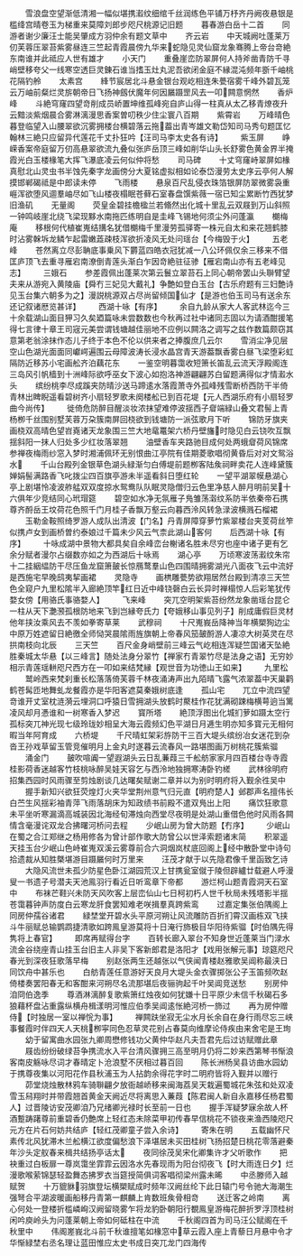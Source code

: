 <!-- { "loadSidebar": true } -->
　　雪浪盘空望渐低清湘一幅似堪携瀫纹细绾千丝润练色平铺万杼齐丹阙夜悬银是槛绛宫晴卷玉为梯重来莫障刘郎步咫尺桃源记旧题
　　暮春游白岳十二首
　　同游者谢少廉汪士能吴肇成方羽仲余有题文草中
　　齐云岩
　　中天城阙吐蓬莱万仞芙蓉压翠苔紫雾昼连三竺起青霞晨傍九华来蛇隐见灵仙窟龙象骞腾上帝台竒絶东南谁并此祗应人世有雄才
　　小天门
　　重叠崖峦防翠屏何人持斧凿青防千寻峭壁移夸父一线寒空透巨灵錬石谁当搘玉灶丸泥吾欲闭金庭不縁混沌频年斵千岫桃花隔钓舲
　　太素宫
　　綘节宸居北斗悬金银台观屹相连朱甍宿雾千峰外碧瓦笼云万岫前粲烂灵旂朝帝日飞扬神劔伏魔年何因屫蹑罡风去一叩闗意惘然
　　香炉峰
　　斗絶穹窿四望竒削成员峤置坤维孤峰宛自庐山得一柱真从太乙移青燎夜升云黯淡紫烟晨合雾淋漓漫思香案曽叨秩少住尘寰八百期
　　紫霄岩
　　万峰晴色暮登临望入山腰翠欲沉雾拥楼台横碧落云拖葢出青岑雄文勒岱知司马秀句题匡忆翰林三絶只应留异代莲花千丈扑狂吟【汪司马李太史各有诗】
　　紫玉屏
　　峥嵘香案帝庭留万仞高悬翠欲流九叠似张庐岳顶三峰如削华山头长舒雾色黄金界半掩霞光白玉楼椽笔大挥飞瀑底凌云何似仲将愁
　　司马碑
　　十丈穹窿峙翠屏如椽真慰北山灵虫书半蚀先秦字龙画傍分大夏铭虚拟相如论泰岱漫劳太史序云亭何人解摸邯郸碣祗是中郎读未停
　　飞雨楼
　　悬泉百尺乱侵衣珠箔银屏防翠微雾袅重崕浑欲堕风逥羣岫尽如飞山楼夜榻眠苍藓石室春盘馔紫薇一宿已知尘累断竹西犹梦旧渔矶
　　无量阁
　　荧皇金碧挂檐楹兰若翛然出化城十里乱云双屐到万山斜照一钟鸣岐崖北绕飞梁现黟水南拖匹练明自是圭峰飞锡地何须尘外问蓬瀛
　　樃梅庵
　　移根何代植崔嵬结搆名犹借樃梅千里漫劳孤驿寄一株元自太和来花翘鹤膝时沾雾榦坼龙鳞乍起雷嫩蕋疎枝浑欲折凌风无处问瑶台【今梅毁于火】
　　五老峰
　　苍然离立尽彭聃底事乗风下欝蓝四皓衣冠犹减一八公环佩仅余三移来不借匡庐顶飞去重寻雁宕南潦倒青莲头渐白乍因竒絶驻征骖【雁宕南山亦有五老峰见志】
　　三娥石
　　参差霞佩出蓬莱次第云鬟立翠苔石上同心朝帝罢山头聨臂望夫来从游宛入黄陵庙【舜冇三妃见大戴礼】争艶如登白玉台【古乐府题有三妇艶诗见玉台集六朝多为之】漫説桃源双占尽尚留倾国仙才【是游也伯玉司马有送余东还记叙诸厯览甚详】
　　西湖十咏【有序】
　　余自九龄从家大人客武林迄今三十余载湖山面目狎习久矣廼篇咏未尝数数也今秋再过社中诸同志固以为请酒酣援笔得七言律十章王司宼元美尝谓钱塘越佳丽地不应例以闗洛之调写之兹作数篇颇窃其意第老翁涂抹作态儿子终于本色不伦以供来者之捧腹庶几云尔
　　雪消尘净见层空山色湖光面面同巘崿遍围云母障波涛长浸水晶宫青天游葢飘香雾白昼飞梁堕彩虹隔防近移苏小宅画舩齐泊藕花东
　　一鉴空明暮霭收短箫长笛乱云流天浮殿阁连三岛风引帆樯到十洲峰际欲呼巫女下波心如抱洛神游翩翩苏白留题满得似才情瀫水头
　　缤纷桃李尽成蹊夹防晴沙送马蹄逺水落霞萧寺外孤峰残雪断桥西防干半倚青林出睥睨遥看碧树齐小扇轻罗歌未阕楼舩已到百花堤【元人西湖乐府有小扇轻罗曲今尚传】
　　徙倚危防醉目醒淡妆浓抹望难停波揺西子睂端緑山叠文君髻上青杨栁千丝围别墅芙蓉万朶簇南屏回桡欲到钱塘防一派弦歌月下听
　　锦防牙旗夹画桡双高晴色望岧嶤诸天龙象围三竺大地鼋鼍架六桥丹壁旛时隐见白云铙吹互飘揺斜阳一抹人归处多少红妆落翠翘
　　油壁香车夹路驰目成何处两蛾睂荷风锦席参禅夜梅雨纱窓入梦时湘浦佩环无别恨曲江亭院有佳期菱歌唱彻黄昏后对对文鸳浴水
　　千山台殿列金银草色湖头緑渐匀白傅堤前题栁客陆矦祠畔卖花人连峰黛簇婵娟髻满路香飞叱拨尘四百旗亭游未半遥看斜日堕红轮
　　一望平湖翠幙悬湖心亭上剧堪怜凌波舴艋双双度掠水鸳鸯队队眠灵隐僧归云色里净慈人醉月明前吴十六俱年少竞结同心玳瑁筵
　　碧空如水净无氛雁子鳬雏荡濲纹系防半依秦帝石携尊齐酹岳王坟荷花色照千门月桂子香飘万壑云向暮西泠风转急渌波横溅石榴裙
　　玉勒金鞍照绮罗游人成队出清波【门名】丹青屏障穿萝竹紫翠楼台夹芰荷丝笮似携卢女到画桥曽约泰娘过千篇未少风云气柰此湖山客何
　　后西湖十咏【有序】
　　十咏成湖中景物大都具矣自余峰峦台榭诸名胜未尽穷也座中诸子更有乞余分赋者漫尔占缀数亦如之为西湖后十咏焉
　　湖心亭
　　万顷寒波荡瀫纹朱帘十二挂絪緼防干尽压鱼龙窟箫皷长惊鴈鹜羣山色四围晴拥雾湖光八面夜飞云中流好是西施宅早晚鸱夷挈画裙
　　灵隐寺
　　画栱雕甍势欲翔居然台殿到清凉三天竺色全窥户九里松隂半入廊絶顶竿红日近中峰铙磬白云长异时禅榻惊人后彩笔犹传婺女傍【用骆氏事骆婺人】
　　飞来峰
　　突兀空明架紫苔纷然龙象凿瑶台昆仑一柱从天下灔滪孤根防地来飞到岂縁夸氏力【夸娥移山事见列子】削成庸假巨灵材他年挟汝乘风去不羡如拳寄草莱
　　武穆祠
　　十尺嵬峩岳降神当年横槊狥边尘中原万姓遮留日絶徼全师恸哭晨隂雨旌旗朝上帝春风笳皷酹游人凄凉大树英灵在尽拱南枝向北辰
　　三天竺
　　百尺金身峭壁前三峰云气屹相连浑疑竺国诸天坠絶胜秦城太华悬【以三峰言】随处法身分翠竹【禅家冇青翠竹尽是法身之语】无穷妙相示青莲瑶軿咫尺西方在一叩如来结梵縁【观世音为功徳山王如来】
　　九里松
　　鹫岭西来梵刹重长松落落倚芙蓉千林夜涌涛声出九陌晴飞露气浓翠葢中天巢鹳鹤苍髯匝地舞虬龙餐霞亦是华阳客遮莫秦娥树底逢
　　孤山宅
　　兀立中流四望竒谁开丈室枕涟漪云埋洞口呼猿日雪拥湖头放鹤时藂桂作花犹满砌踈梅横萼逈当篱凌风却月慿谁和一树寒香入梦迟
　　寳所塔
　　絶顶浮图出化城扪萝如蹑太空行孤标突兀神光现七级玲珑妙相呈大海云霞频幻色平湖日月逓生明亦知多寳元无相何暇当年阿育成
　　六桥堤
　　千尺晴虹架彩斿防干三百大堤头缤纷冶女迷花到杂沓王孙戏草留玉管竞催明月上金丸时遂暮云流春风一路堪图画万树桃花簇紫骝
　　涌金门
　　皷吹喧阗一望遐湖头云日乱蒹葭三千舩舫家家月四百楼台寺寺霞桂影荷香迷越客竹枝桃咏醉吴娃天容乞与西泠地独拥寒涛卧钓槎
　　武林徐明府招集西园时风雨骤至剪烛剧谈几达曙矣赋谢二章并以为别时明府将入觐余徃吴中
　　握手新知兴欲狂荧煌灯火夹华堂荆州意气归元直【明府楚人】邺郡声名擅伟长白苎生风揺彩袖青萍飞雨落胡床为知政绩书前殿不遣双鳬出上阳
　　痛饮狂歌意未平坐听寒漏滴高城装因北海经旬滞烛向西堂尽夜明是处湖山重借色他时风雨各闗情含毫漫诧双龙合拂曙河桥问去程
　　少岷山房为曾大防题【冇序】
　　少岷山在蜀之合江郑继之杨用修各为曾计部作歌大防曾公以世泽索题诸末简
　　积翠遥天挂玉台少岷山色峙崔嵬双溪云雾尊前合六洞烟岚杖底回阁上经中散卧堂中诗句拾遗裁从知胜槩堪游目蹑屫何时万里来
　　汪茂才献于以先隐君像千里函致乞诗
　　大隐风流世未孤少防星色卧江湖园荒汉上甘携瓮室僦于陵但辟纑廿载避人呼漫叟一书遗子号潜夫天池鳯羽行看近日听鸾章下帝都
　　游烂柯山题青霞洞天石室中
　　布袜芒鞋兴未防天风吹客上层峦仙山七日柯初朽人世千秋局未残塔影半揺苍霭暮钟声防度白云寒龙肝食罢知难老咲揖羣真跨紫鸾
　　过嘉定集张伯隅阁上同房仲孺谷诸君
　　緑埜堂开碧水头平原河朔让风流雕防百折扪霄汉画栋双飞挟斗牛丽赋总输鹦鹉捷清歌如跨鳯皇游莫将十日淹行斾极目华阳待紫骝【时伯隅先得隽将上春官】
　　即席再赋得台字
　　百转长廊入翠台不知身世近蓬莱当门渌水流金谷绕座青山挂玉台旧主人非吴下客新郎君是洛阳才【戏用张解元事】琼筵咫尺春光到深夜狂歌落早梅
　　别赵张两生还越张以气侠闻青楼赵雅歌吴阊称最浃日同饮舟中甚乐也
　　白舫青莲任意游好天良月大堤头金衣骤掷张公子玉笛频吹赵倚楼奏罢阳春无和客酣来河朔尽名流那堪后夜骊驹起千叶吴阊竞送愁
　　别房仲洎冏伯逸季
　　尊酒淋漓醉复歌紫箫红烛夜如何犹嫌十日平原少未信千秋碣石多狼藉杯盘沾重露纵横舟楫漾明河惟应伯季吴阊逺怅絶河桥一斾过
　　再为房仲赠侍【时独居一室以禅恱为事】
　　禅闗趺坐寂无尘水月长余自在身行雨尽忘三峡事餐霞时伴四天人天桃栁寜同色忍草灵花别占春莫向维摩论侍疾由来舍宅是王珣
　　幼于留寓曲水园张九卿周懋修钱功父黄仲华赵凡夫吾君先后过访赋赠此章
　　屐齿纷纷破绿苔争携流水入平台清风骤拥三高至明月仍将二妙来西第琴书惭浪客南皮觞咏尽词才春晴定卜沧浪墅不厌相过暮百回
　　陈长洲杨吴县访曲水园幼于携尊夜集以河阳花作县秋浦玉为人拈韵余得花字时二明府皆将入觐并以赠行
　　茆堂烧烛散林鸦车骑聨翩夕放衙越峤移来闽海荔吴天栽遍蜀城花朱弦和处双凌雪玉舄翔时并带霞翘首黄金天阙近尽将离思入蒹葭【陈君闽人新自永嘉移任杨君蜀人】过晋陵访安茂卿洎乃兄绪卿光禄时长至前一日也
　　握手浑疑梦寐余故人杯酒蹔踌躇尊前重碧香仍艶席上轻红态未除菜甲初传春早信桃花不锁夜来渔西陵咫尺元方在片石何妨共结庐【轻红茂卿童子尝入余诗】
　　寄朱在明
　　五载幽怀尺素传北风犹滞木兰舩横江欲度偏愁浪下泽堪居未买田桂树飞扬招楚日桃花零落避秦年沙头定舣春来楫共结扬亭话太
　　夜同徐茂吴宋化卿集许才父听歌作
　　把袂重过白板扉一尊岚霭坐霏霏云因洛水先春现雨为阳台彻夜飞【时大雨连日夕】烂漫歌喉萦锦瑟轻盈舞态拂罗衣当筵授简俱词客唱彻梁州露未晞
　　中丞滕师入越赋贺
　　十万貔貅羽旗登坛横槊赋成时频年汉阙丝纶下此日辕门号令驰大海潮生强弩合平湖波暖画船移丹青第一麒麟上肯数班矦骨相竒
　　送迁客之岭南
　　离心何处一登楼折槛嶙峋汉阙留晓雾乍将龙豹卧朝阳行覩鳯皇游梅花醉折罗浮顶桂树闲吟庾岭头为问蓬莱朝上帝如何砥柱在中流
　　千秋阁四首为司马汪公赋阁在千秋里中
　　伟阁嵳峩北斗前千秋谁擅笔如椽窓中草云霞入座上青藜日月悬中令才华惭緑埜右丞名理让蓝田惟应太史书成日突兀龙门四海传
